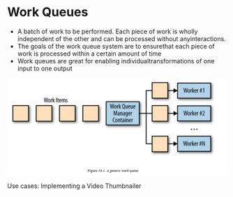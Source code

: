 # Work Queues
- A batch of work to be performed. Each piece of work is wholly independent of the other and can be processed without anyinteractions. 
- The goals of the work queue system are to ensurethat each piece of work is processed within a certain amount of time
- Work queues are great for enabling individualtransformations of one input to one output

![picture 11](../../images/7f69885612bc6ee2097cb14bdbb5441ab2e704b83823d6b2fe701b697d4fbcbb.png)  


Use cases: 
Implementing a Video Thumbnailer